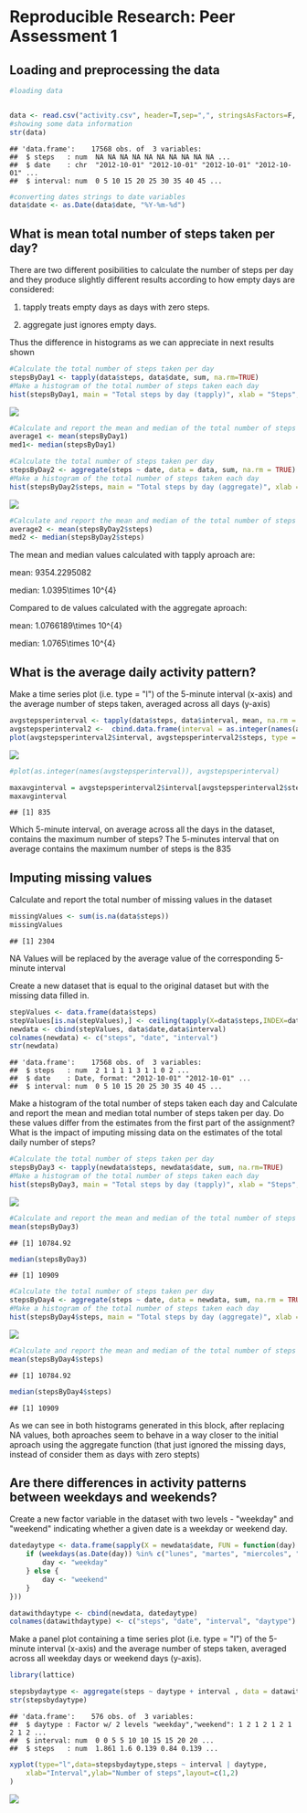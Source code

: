 # Reproducible Research: Peer Assessment 1


## Loading and preprocessing the data


```r
#loading data


data <- read.csv("activity.csv", header=T,sep=",", stringsAsFactors=F, na.strings="?",colClasses=c("numeric", "character", "numeric"))
#showing some data information
str(data)
```

```
## 'data.frame':	17568 obs. of  3 variables:
##  $ steps   : num  NA NA NA NA NA NA NA NA NA NA ...
##  $ date    : chr  "2012-10-01" "2012-10-01" "2012-10-01" "2012-10-01" ...
##  $ interval: num  0 5 10 15 20 25 30 35 40 45 ...
```

```r
#converting dates strings to date variables
data$date <- as.Date(data$date, "%Y-%m-%d")
```

## What is mean total number of steps taken per day?

There are two different posibilities to calculate the number of steps per day and they produce slightly different results according to how empty days are considered:

1. tapply treats empty days as days with zero steps.

2. aggregate just ignores empty days.

Thus the difference in histograms as we can appreciate in next results shown


```r
#Calculate the total number of steps taken per day
stepsByDay1 <- tapply(data$steps, data$date, sum, na.rm=TRUE)
#Make a histogram of the total number of steps taken each day
hist(stepsByDay1, main = "Total steps by day (tapply)", xlab = "Steps", col = "gray")
```

![](PA1_template_files/figure-html/unnamed-chunk-2-1.png) 

```r
#Calculate and report the mean and median of the total number of steps taken per day
average1 <- mean(stepsByDay1)
med1<- median(stepsByDay1)

#Calculate the total number of steps taken per day
stepsByDay2 <- aggregate(steps ~ date, data = data, sum, na.rm = TRUE)
#Make a histogram of the total number of steps taken each day
hist(stepsByDay2$steps, main = "Total steps by day (aggregate)", xlab = "Steps", col = "blue")
```

![](PA1_template_files/figure-html/unnamed-chunk-2-2.png) 

```r
#Calculate and report the mean and median of the total number of steps taken per day
average2 <- mean(stepsByDay2$steps)
med2 <- median(stepsByDay2$steps)
```
The mean and median values calculated with tapply aproach are:

mean: 9354.2295082

median: 1.0395\times 10^{4}

Compared to de values calculated with the aggregate aproach:

mean: 1.0766189\times 10^{4}

median: 1.0765\times 10^{4}


## What is the average daily activity pattern?
Make a time series plot (i.e. type = "l") of the 5-minute interval (x-axis) and the average number of steps taken, averaged across all days (y-axis)


```r
avgstepsperinterval <- tapply(data$steps, data$interval, mean, na.rm = TRUE)
avgstepsperinterval2 <-  cbind.data.frame(interval = as.integer(names(avgstepsperinterval)), steps = avgstepsperinterval)
plot(avgstepsperinterval2$interval, avgstepsperinterval2$steps, type = "l", xlab = "5-min Interval", ylab = "Average Num of Steps", main = "Average Daily Activity Pattern")
```

![](PA1_template_files/figure-html/unnamed-chunk-3-1.png) 

```r
#plot(as.integer(names(avgstepsperinterval)), avgstepsperinterval)

maxavginterval = avgstepsperinterval2$interval[avgstepsperinterval2$steps == max(avgstepsperinterval2$steps)]
maxavginterval
```

```
## [1] 835
```

Which 5-minute interval, on average across all the days in the dataset, contains the maximum number of steps?
The 5-minutes interval that on average contains the maximum number of steps is the 835 




## Imputing missing values
Calculate and report the total number of missing values in the dataset

```r
missingValues <- sum(is.na(data$steps))
missingValues
```

```
## [1] 2304
```
NA Values will be replaced by the average value of the corresponding 5-minute interval

Create a new dataset that is equal to the original dataset but with the missing data filled in.

```r
stepValues <- data.frame(data$steps)
stepValues[is.na(stepValues),] <- ceiling(tapply(X=data$steps,INDEX=data$interval,FUN=mean,na.rm=TRUE))
newdata <- cbind(stepValues, data$date,data$interval)
colnames(newdata) <- c("steps", "date", "interval")
str(newdata)
```

```
## 'data.frame':	17568 obs. of  3 variables:
##  $ steps   : num  2 1 1 1 1 3 1 1 0 2 ...
##  $ date    : Date, format: "2012-10-01" "2012-10-01" ...
##  $ interval: num  0 5 10 15 20 25 30 35 40 45 ...
```

Make a histogram of the total number of steps taken each day and Calculate and report the mean and median total number of steps taken per day. Do these values differ from the estimates from the first part of the assignment? What is the impact of imputing missing data on the estimates of the total daily number of steps?

```r
#Calculate the total number of steps taken per day
stepsByDay3 <- tapply(newdata$steps, newdata$date, sum, na.rm=TRUE)
#Make a histogram of the total number of steps taken each day
hist(stepsByDay3, main = "Total steps by day (tapply)", xlab = "Steps", col = "gray")
```

![](PA1_template_files/figure-html/unnamed-chunk-6-1.png) 

```r
#Calculate and report the mean and median of the total number of steps taken per day
mean(stepsByDay3)
```

```
## [1] 10784.92
```

```r
median(stepsByDay3)
```

```
## [1] 10909
```

```r
#Calculate the total number of steps taken per day
stepsByDay4 <- aggregate(steps ~ date, data = newdata, sum, na.rm = TRUE)
#Make a histogram of the total number of steps taken each day
hist(stepsByDay4$steps, main = "Total steps by day (aggregate)", xlab = "Steps", col = "blue")
```

![](PA1_template_files/figure-html/unnamed-chunk-6-2.png) 

```r
#Calculate and report the mean and median of the total number of steps taken per day
mean(stepsByDay4$steps)
```

```
## [1] 10784.92
```

```r
median(stepsByDay4$steps)
```

```
## [1] 10909
```

As we can see in both histograms generated in this block, after replacing NA values, both aproaches seem to behave in a way closer to the initial aproach using the aggregate function (that just ignored the missing days, instead of consider them as days with zero stepts)

## Are there differences in activity patterns between weekdays and weekends?
Create a new factor variable in the dataset with two levels - "weekday" and "weekend" indicating whether a given date is a weekday or weekend day.


```r
datedaytype <- data.frame(sapply(X = newdata$date, FUN = function(day) {
    if (weekdays(as.Date(day)) %in% c("lunes", "martes", "miercoles", "jueves", "viernes")) {
        day <- "weekday"
    } else {
        day <- "weekend"
    }
}))

datawithdaytype <- cbind(newdata, datedaytype)
colnames(datawithdaytype) <- c("steps", "date", "interval", "daytype")
```


Make a panel plot containing a time series plot (i.e. type = "l") of the 5-minute interval (x-axis) and the average number of steps taken, averaged across all weekday days or weekend days (y-axis). 


```r
library(lattice)

stepsbydaytype <- aggregate(steps ~ daytype + interval , data = datawithdaytype, mean)
str(stepsbydaytype)
```

```
## 'data.frame':	576 obs. of  3 variables:
##  $ daytype : Factor w/ 2 levels "weekday","weekend": 1 2 1 2 1 2 1 2 1 2 ...
##  $ interval: num  0 0 5 5 10 10 15 15 20 20 ...
##  $ steps   : num  1.861 1.6 0.139 0.84 0.139 ...
```

```r
xyplot(type="l",data=stepsbydaytype,steps ~ interval | daytype,
    xlab="Interval",ylab="Number of steps",layout=c(1,2)
)
```

![](PA1_template_files/figure-html/unnamed-chunk-8-1.png) 


